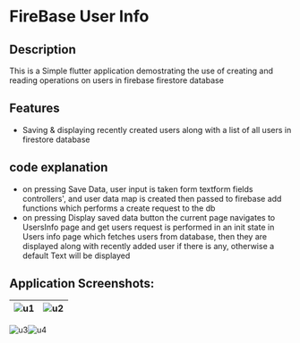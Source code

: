 # FireBase User Info

## Description
This is a Simple flutter application demostrating the use of creating and reading operations on users in firebase firestore database

## Features
- Saving & displaying recently created users along with a list of all users in firestore database
  
## code explanation
- on pressing Save Data, user input is taken form textform fields controllers', and user data map is created then passed to firebase add functions which performs a create request to the db
- on pressing Display saved data button the current page navigates to UsersInfo page and get users request is performed in an init state in Users info page which fetches users from database, then they are displayed along with recently added user if there is any, otherwise a default Text will be displayed

## Application Screenshots: 
|![u1](https://github.com/user-attachments/assets/d094d56e-4d3e-449b-9296-6afe516da99d)|![u2](https://github.com/user-attachments/assets/eca6b1e3-1686-4e14-82e5-df7e0aaa93d2)|
|-|-|

![u3](https://github.com/user-attachments/assets/70b50847-712f-4059-9a9b-aab20141fd8b)![u4](https://github.com/user-attachments/assets/b23670cd-4deb-4ff5-b7d8-51a22fd134d8)
